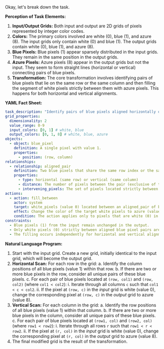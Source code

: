 Okay, let's break down the task.

**Perception of Task Elements:**

1.  **Input/Output Grids:** Both input and output are 2D grids of pixels represented by integer color codes.
2.  **Colors:** The primary colors involved are white (0), blue (1), and azure (8). The input grids only contain white (0) and blue (1). The output grids contain white (0), blue (1), and azure (8).
3.  **Blue Pixels:** Blue pixels (1) appear sparsely distributed in the input grids. They remain in the same position in the output grids.
4.  **Azure Pixels:** Azure pixels (8) appear in the output grids but not the input. They seem to form straight lines (horizontal or vertical) connecting pairs of blue pixels.
5.  **Transformation:** The core transformation involves identifying pairs of blue pixels that lie on the same row or the same column and then filling the segment of white pixels strictly between them with azure pixels. This happens for both horizontal and vertical alignments.

**YAML Fact Sheet:**


```yaml
task_description: "Identify pairs of blue pixels aligned horizontally or vertically and fill the white space between them with azure pixels."
grid_properties:
  dimensionality: 2
  value_range: 0-9
  input_colors: [0, 1] # white, blue
  output_colors: [0, 1, 8] # white, blue, azure
objects:
  - object: blue_pixel
    definition: A single pixel with value 1.
    properties:
      - position: (row, column)
relationships:
  - relationship: aligned_pair
    definition: Two blue pixels that share the same row index or the same column index.
    properties:
      - type: horizontal (same row) or vertical (same column)
      - distance: The number of pixels between the pair (exclusive of the blue pixels).
      - intervening_pixels: The set of pixels located strictly between the pair along the shared row or column.
actions:
  - action: fill_between
    actor: system
    target: white_pixels (value 0) located between an aligned_pair of blue_pixels
    effect: Change the color of the target white pixels to azure (value 8).
    condition: The action applies only to pixels that are white (0) in the input grid.
constraints:
  - Blue pixels (1) from the input remain unchanged in the output.
  - Only white pixels (0) strictly between aligned blue pixel pairs are changed to azure (8).
  - The filling occurs independently for horizontal and vertical alignments.
```


**Natural Language Program:**

1.  Start with the input grid. Create a new grid, initially identical to the input grid, which will become the output grid.
2.  **Horizontal Scan:** For each row in the grid:
    a.  Identify the column positions of all blue pixels (value 1) within that row.
    b.  If there are two or more blue pixels in the row, consider all unique pairs of these blue pixels.
    c.  For each pair of blue pixels located at `(row, col1)` and `(row, col2)` (where `col1 < col2`):
        i.  Iterate through all columns `c` such that `col1 < c < col2`.
        ii. If the pixel at `(row, c)` in the *input* grid is white (value 0), change the corresponding pixel at `(row, c)` in the *output* grid to azure (value 8).
3.  **Vertical Scan:** For each column in the grid:
    a.  Identify the row positions of all blue pixels (value 1) within that column.
    b.  If there are two or more blue pixels in the column, consider all unique pairs of these blue pixels.
    c.  For each pair of blue pixels located at `(row1, col)` and `(row2, col)` (where `row1 < row2`):
        i.  Iterate through all rows `r` such that `row1 < r < row2`.
        ii. If the pixel at `(r, col)` in the *input* grid is white (value 0), change the corresponding pixel at `(r, col)` in the *output* grid to azure (value 8).
4.  The final modified grid is the result of the transformation.